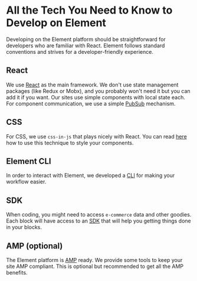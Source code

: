 # All the Tech You Need to Know to Develop on Element

Developing on the Element platform should be straightforward for developers who are familiar with React. Element follows standard conventions and strives for a developer-friendly experience.

## React

We use [React](https://reactjs.org/) as the main framework. We don't use state management packages (like Redux or Mobx), and 
you probably won't need it but you can add it if you want. Our sites use simple components with local state each. For component communication, we use a simple 
[PubSub](/how-to/communicate-between-blocks/README.md) mechanism.

## CSS

For CSS, we use `css-in-js` that plays nicely with React. You can read [here](/how-to/style-a-block-with-aphrodite/README.md) how to use
this technique to style your components.

## Element CLI

In order to interact with Element, we developed a [CLI](../../how-to/env-setup) for making your workflow easier.

## SDK

When coding, you might need to access `e-commerce` data and other goodies. Each block will have access to an [SDK](/references/sdk/README.md) that will help you 
getting things done in your blocks.

## AMP (optional)

The Element platform is [AMP](https://amp.dev/documentation/) ready. We provide some tools to keep your site AMP compliant. This is optional but recommended
to get all the AMP benefits.
